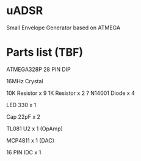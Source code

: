# uADSR
Small Envelope Generator based on ATMEGA

# Parts list (TBF)

ATMEGA328P
28 PIN DIP

16MHz Crystal

10K Resistor x 9
1K Resistor x 2
? N14001 Diode x 4

LED 330 x 1

Cap 22pF x 2

TL081 U2 x 1 (OpAmp)

MCP4811 x 1 (DAC)

16 PIN IDC x 1
